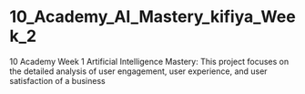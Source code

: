# 10_Academy_AI_Mastery_kifiya_Week_2
10 Academy Week 1 Artificial Intelligence Mastery: This project focuses on the detailed analysis of user engagement, user experience, and user satisfaction of a business 
